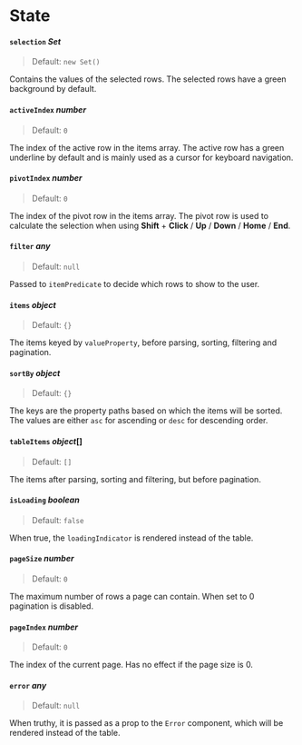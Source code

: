 # State

#### `selection` *Set*

> Default: `new Set()`

Contains the values of the selected rows. The selected rows have a green background by default.

#### `activeIndex` *number*

> Default: `0`

The index of the active row in the items array. The active row has a green underline by default and is mainly used as a cursor for keyboard navigation.

#### `pivotIndex` *number*

> Default: `0`

The index of the pivot row in the items array. The pivot row is used to calculate the selection when using **Shift** + **Click** / **Up** / **Down** / **Home** / **End**.

#### `filter` *any*

> Default: `null`

Passed to `itemPredicate` to decide which rows to show to the user.

#### `items` *object*

> Default: `{}`

The items keyed by `valueProperty`, before parsing, sorting, filtering and pagination.

#### `sortBy` *object*

> Default: `{}`

The keys are the property paths based on which the items will be sorted. The values are either `asc` for ascending or `desc` for descending order.

#### `tableItems` *object*[]

> Default: `[]`

The items after parsing, sorting and filtering, but before pagination.

#### `isLoading` *boolean*

> Default: `false`

When true, the `loadingIndicator` is rendered instead of the table.

#### `pageSize` *number*

> Default: `0`

The maximum number of rows a page can contain. When set to 0 pagination is disabled.

#### `pageIndex` *number*

> Default: `0`

The index of the current page. Has no effect if the page size is 0.

#### `error` *any*

> Default: `null`

When truthy, it is passed as a prop to the `Error` component, which will be rendered instead of the table.